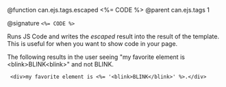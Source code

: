 @function can.ejs.tags.escaped <%= CODE %>
@parent can.ejs.tags 1


@signature `<%= CODE %>`

Runs JS Code and writes the _escaped_ result into the result of the template. This is useful for when you want to show code in your page.

The following results in the user seeing "my favorite element is &lt;blink>BLINK&lt;blink>" and not
<blink>BLINK</blink>.

     <div>my favorite element is <%= '<blink>BLINK</blink>' %>.</div>
